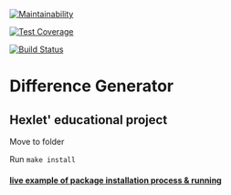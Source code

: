 [![Maintainability](https://api.codeclimate.com/v1/badges/c44c0417cf38354f6fd7/maintainability)](https://codeclimate.com/github/CalledByThe4ire/frontend-project-lvl2/maintainability)

[![Test Coverage](https://api.codeclimate.com/v1/badges/c44c0417cf38354f6fd7/test_coverage)](https://codeclimate.com/github/CalledByThe4ire/frontend-project-lvl2/test_coverage)

[![Build Status](https://travis-ci.org/CalledByThe4ire/frontend-project-lvl2.svg?branch=master)](https://travis-ci.org/CalledByThe4ire/frontend-project-lvl2)

# Difference Generator
## Hexlet' educational project

Move to folder

Run `make install`

#### [live example of package installation process & running](https://asciinema.org/a/WCqwhPiQKBFuErSHqfaassxPP)





